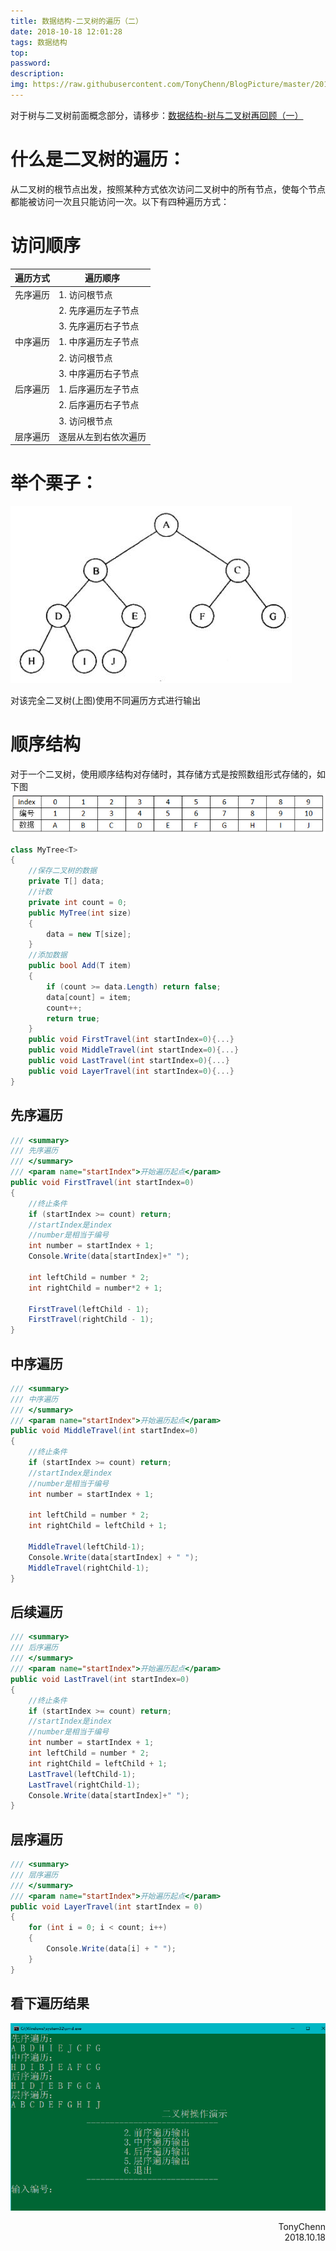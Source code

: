 ```yaml
---
title: 数据结构-二叉树的遍历（二）
date: 2018-10-18 12:01:28
tags: 数据结构
top:
password:
description:
img: https://raw.githubusercontent.com/TonyChenn/BlogPicture/master/2018/10.18/icon.jpg
---
```


对于树与二叉树前面概念部分，请移步：[数据结构-树与二叉树再回顾（一）](https://tonychenn.github.io/2018/10/17/数据结构-二叉树再回顾（一）/)

# 什么是二叉树的遍历：
从二叉树的根节点出发，按照某种方式依次访问二叉树中的所有节点，使每个节点都能被访问一次且只能访问一次。以下有四种遍历方式：
# 访问顺序
|遍历方式|遍历顺序|
|---|---|
|先序遍历| 1. 访问根节点 |
||2. 先序遍历左子节点|
||3. 先序遍历右子节点|
|中序遍历| 1. 中序遍历左子节点 |
||2. 访问根节点|
||3. 中序遍历右子节点|
|后序遍历|1. 后序遍历左子节点|
||2. 后序遍历右子节点|
||3. 访问根节点|
|层序遍历|逐层从左到右依次遍历|

# 举个栗子：

![](https://raw.githubusercontent.com/TonyChenn/BlogPicture/master/2018/10.18/show.jpg)

对该完全二叉树(上图)使用不同遍历方式进行输出
# 顺序结构
对于一个二叉树，使用顺序结构对存储时，其存储方式是按照数组形式存储的，如下图
![](https://raw.githubusercontent.com/TonyChenn/BlogPicture/master/2018/10.18/pic.jpg)

```csharp
class MyTree<T>
{
    //保存二叉树的数据
    private T[] data;
    //计数
    private int count = 0;
    public MyTree(int size)
    {
        data = new T[size];
    }
    //添加数据
    public bool Add(T item)
    {
        if (count >= data.Length) return false;
        data[count] = item;
        count++;
        return true;
    }
    public void FirstTravel(int startIndex=0){...}
    public void MiddleTravel(int startIndex=0){...}
    public void LastTravel(int startIndex=0){...}
    public void LayerTravel(int startIndex=0){...}
}
```
## 先序遍历
```csharp
/// <summary>
/// 先序遍历
/// </summary>
/// <param name="startIndex">开始遍历起点</param>
public void FirstTravel(int startIndex=0)
{
    //终止条件
    if (startIndex >= count) return;
    //startIndex是index
    //number是相当于编号
    int number = startIndex + 1;
    Console.Write(data[startIndex]+" ");

    int leftChild = number * 2;
    int rightChild = number*2 + 1;

    FirstTravel(leftChild - 1);
    FirstTravel(rightChild - 1);
}
```
## 中序遍历
```csharp
/// <summary>
/// 中序遍历
/// </summary>
/// <param name="startIndex">开始遍历起点</param>
public void MiddleTravel(int startIndex=0)
{
    //终止条件
    if (startIndex >= count) return;
    //startIndex是index
    //number是相当于编号
    int number = startIndex + 1;

    int leftChild = number * 2;
    int rightChild = leftChild + 1;

    MiddleTravel(leftChild-1);
    Console.Write(data[startIndex] + " ");
    MiddleTravel(rightChild-1);
}
```
## 后续遍历
```csharp
/// <summary>
/// 后序遍历
/// </summary>
/// <param name="startIndex">开始遍历起点</param>
public void LastTravel(int startIndex=0)
{
    //终止条件
    if (startIndex >= count) return;
    //startIndex是index
    //number是相当于编号
    int number = startIndex + 1;
    int leftChild = number * 2;
    int rightChild = leftChild + 1;
    LastTravel(leftChild-1);
    LastTravel(rightChild-1);
    Console.Write(data[startIndex]+" ");
}
```
## 层序遍历
```csharp
/// <summary>
/// 层序遍历
/// </summary>
/// <param name="startIndex">开始遍历起点</param>
public void LayerTravel(int startIndex = 0)
{
    for (int i = 0; i < count; i++)
    {
        Console.Write(data[i] + " ");
    }
}
```
## 看下遍历结果
![result](https://raw.githubusercontent.com/TonyChenn/BlogPicture/master/2018/10.18/result.jpg)

<div align="right">TonyChenn<br>2018.10.18</div>